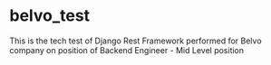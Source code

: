 # belvo_test
This is the tech test of Django Rest Framework performed for Belvo company on position of Backend Engineer - Mid Level position
